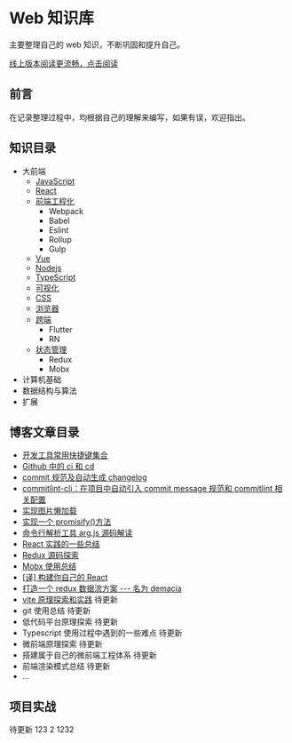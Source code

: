 # Web 知识库

主要整理自己的 web 知识，不断巩固和提升自己。

[线上版本阅读更流畅，点击阅读](http://docs.htonlinezone.cn)

## 前言

在记录整理过程中，均根据自己的理解来编写，如果有误，欢迎指出。

## 知识目录

- 大前端
  - [JavaScript](./docs/front/JavaScript/README.md)
  - [React](./docs/front/React/README.md)
  - [前端工程化](./docs/front/Engineering/README.md)
    - Webpack
    - Babel
    - Eslint
    - Rollup
    - Gulp
  - [Vue](./docs/front/Vue/README.md)
  - [Nodejs](./docs/front/Nodejs/README.md)
  - [TypeScript](./docs/front/TypeScript/README.md)
  - [可视化](./docs/front/Visualization/README.md)
  - [CSS](./docs/front/CSS/README.md)
  - [浏览器](./docs/front/Browser/README.md)
  - [跨端](./docs/front/CrossTerminal/README.md)
    - Flutter
    - RN
  - [状态管理](./docs/front/StateManagement/README.md)
    - Redux
    - Mobx
- 计算机基础
- 数据结构与算法
- 扩展

## 博客文章目录

- [开发工具常用快捷键集合](docs/blog/开发工具常用快捷键集合.md)
- [Github 中的 ci 和 cd](docs/blog/Github中的ci和cd.md)
- [commit 规范及自动生成 changelog](docs/blog/commit规范及自动生成changelog.md)
- [commitlint-cli：在项目中自动引入 commit message 规范和 commitlint 相关配置](https://juejin.cn/post/6866611873043709959)
- [实现图片懒加载](https://juejin.cn/post/6900208216395743239)
- [实现一个 promisify()方法](https://juejin.cn/post/6844903912474935303)
- [命令行解析工具 arg.js 源码解读](https://juejin.cn/post/6854573218558050318)
- [React 实践的一些总结](https://juejin.cn/post/6844903901322313736)
- [Redux 源码探索](https://juejin.cn/post/6844903905973764110)
- [Mobx 使用总结](docs/front/React/Mobx使用总结.md)
- [[译] 构建你自己的 React](https://juejin.cn/post/6874246838124445703)
- [打造一个 redux 数据流方案 --- 名为 demacia](https://juejin.cn/post/6844904051713245198)
- [vite 原理探索和实践](docs/blog/vite原理探索和实践.md) 待更新
- git 使用总结 待更新
- 低代码平台原理探索 待更新
- Typescript 使用过程中遇到的一些难点 待更新
- 微前端原理探索 待更新
- 搭建属于自己的微前端工程体系 待更新
- 前端渲染模式总结 待更新
- ...

## 项目实战

待更新 123
2
1232
